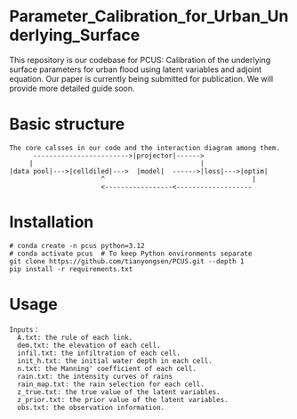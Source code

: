 # Parameter_Calibration_for_Urban_Underlying_Surface
This repository is our codebase for PCUS: Calibration of the underlying surface parameters for urban flood using latent variables and adjoint equation. Our paper is currently being submitted for publication. We will provide more detailed guide soon.

# Basic structure
```shell
The core calsses in our code and the interaction diagram among them. 
      ------------------------>|projector|------>
     |                                          |   
|data pool|--->|celldiled|--->  |model|  ------>|loss|--->|optim|  
                       ^                                     |         
                       <-----------------<-------------------

```


# Installation
```shell
# conda create -n pcus python=3.12
# conda activate pcus  # To keep Python environments separate
git clone https://github.com/tianyongsen/PCUS.git --depth 1
pip install -r requirements.txt
```

# Usage
```shell
Inputs：
  A.txt: the rule of each link.
  dem.txt: the elevation of each cell.
  infil.txt: the infiltration of each cell.
  init_h.txt: the initial water depth in each cell.
  n.txt: the Manning' coefficient of each cell.
  rain.txt: the intensity curves of rains
  rain_map.txt: the rain selection for each cell.
  z_true.txt: the true value of the latent variables.
  z_prior.txt: the prior value of the latent variables.
  obs.txt: the observation information.    
```  
